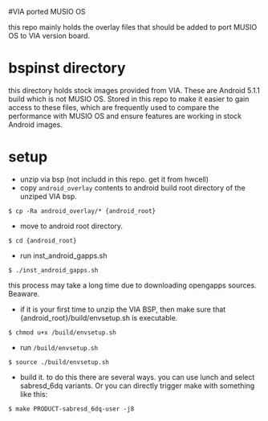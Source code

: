 #VIA ported MUSIO OS

this repo mainly holds the overlay files that should be added to port MUSIO OS to VIA version board.

# bspinst directory

this directory holds stock images provided from VIA. These are Android 5.1.1 build which is not MUSIO OS. Stored in this repo to make it easier to gain access to these files, which are frequently used to compare the performance with MUSIO OS and ensure features are working in stock Android images.

# setup

* unzip via bsp (not includd in this repo. get it from hwcell)
* copy `android_overlay` contents to android build root directory of the unziped VIA bsp.
```
$ cp -Ra android_overlay/* {android_root}
```
* move to android root directory.
```
$ cd {android_root}
```

* run inst_android_gapps.sh
```
$ ./inst_android_gapps.sh
```

this process may take a long time due to downloading opengapps sources. Beaware.

* if it is your first time to unzip the VIA BSP, then make sure that {android_root}/build/envsetup.sh is executable.
```
$ chmod u+x /build/envsetup.sh
```
* run `/build/envsetup.sh`
```
$ source ./build/envsetup.sh
```
* build it. to do this there are several ways. you can use lunch and select sabresd_6dq variants. Or you can directly trigger make with something like this:
```
$ make PRODUCT-sabresd_6dq-user -j8
```



